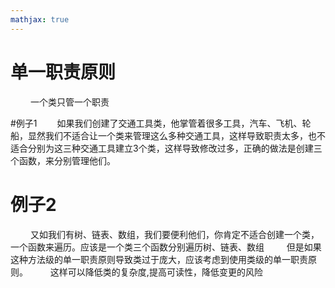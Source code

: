 ```yaml
---
mathjax: true
---
```


# 单一职责原则
&emsp;&emsp; 一个类只管一个职责

<!--more-->
#例子1
&emsp;&emsp;如果我们创建了交通工具类，他掌管着很多工具，汽车、飞机、轮船，显然我们不适合让一个类来管理这么多种交通工具，这样导致职责太多，也不适合分别为这三种交通工具建立3个类，这样导致修改过多，正确的做法是创建三个函数，来分别管理他们。
# 例子2
&emsp;&emsp; 又如我们有树、链表、数组，我们要便利他们，你肯定不适合创建一个类，一个函数来遍历。应该是一个类三个函数分别遍历树、链表、数组
&emsp;&emsp; 但是如果这种方法级的单一职责原则导致类过于庞大，应该考虑到使用类级的单一职责原则。
&emsp;&emsp; 这样可以降低类的复杂度,提高可读性，降低变更的风险

